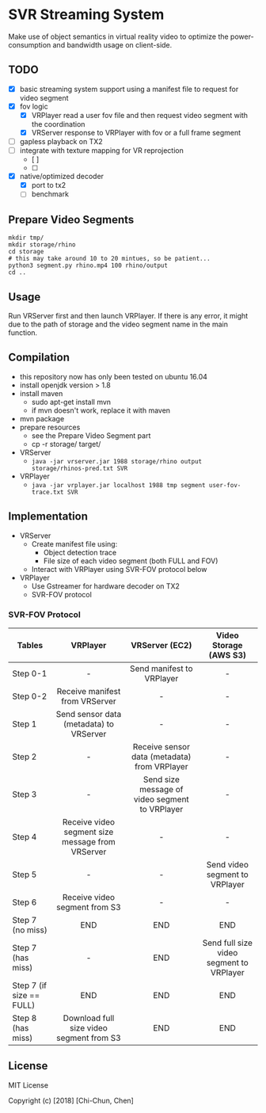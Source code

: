 # SVR Streaming System
Make use of object semantics in virtual reality video to optimize the power-consumption
and bandwidth usage on client-side.

## TODO
- [X] basic streaming system support using a manifest file to request for video segment
- [X] fov logic
    - [X] VRPlayer read a user fov file and then request video segment with the coordination
    - [X] VRServer response to VRPlayer with fov or a full frame segment
- [ ] gapless playback on TX2
- [ ] integrate with texture mapping for VR reprojection
    - [ ]
    - [ ]
- [X] native/optimized decoder
    - [X] port to tx2
    - [ ] benchmark

## Prepare Video Segments
```
mkdir tmp/
mkdir storage/rhino
cd storage
# this may take around 10 to 20 mintues, so be patient...
python3 segment.py rhino.mp4 100 rhino/output
cd ..
```

## Usage
Run VRServer first and then launch VRPlayer. If there is any error, it might due to
the path of storage and the video segment name in the main function.

## Compilation
- this repository now has only been tested on ubuntu 16.04
- install openjdk version > 1.8
- install maven
    - sudo apt-get install mvn
    - if mvn doesn't work, replace it with maven
- mvn package
- prepare resources
    - see the Prepare Video Segment part
    - cp -r storage/ target/
- VRServer
    - `java -jar vrserver.jar 1988 storage/rhino output storage/rhinos-pred.txt SVR`
- VRPlayer
    - `java -jar vrplayer.jar localhost 1988 tmp segment user-fov-trace.txt SVR`
    
## Implementation
- VRServer
    - Create manifest file using:
        - Object detection trace
        - File size of each video segment (both FULL and FOV)
    - Interact with VRPlayer using SVR-FOV protocol below
- VRPlayer
    - Use Gstreamer for hardware decoder on TX2
    - SVR-FOV protocol

### SVR-FOV Protocol

| Tables        | VRPlayer                                         | VRServer (EC2)             | Video Storage (AWS S3) |
| ------------- |:------------------------------------------------:|:--------------------------:|:----------------------:|
| Step 0-1      | -                                                | Send manifest to VRPlayer  | -                      |
| Step 0-2      | Receive manifest from VRServer                   | -                          | -                      |
| Step 1        | Send sensor data (metadata) to VRServer          | -                          | -                      |
| Step 2        | -                                                | Receive sensor data (metadata) from VRPlayer | -                        |
| Step 3        | -                                                | Send size message of video segment to VRPlayer | -                      |
| Step 4        | Receive video segment size message from VRServer | -                          | -                      |
| Step 5        | -                                                | -                          | Send video segment to VRPlayer             |
| Step 6        | Receive video segment from S3              | - | -                      |
| Step 7 (no miss)  | END      | END | END                      |
| Step 7 (has miss) | -    | END | Send full size video segment to VRPlayer |
| Step 7 (if size == FULL) | END | END | END                      |
| Step 8 (has miss)       | Download full size video segment from S3        | END | END |

## License
MIT License

Copyright (c) [2018] [Chi-Chun, Chen]